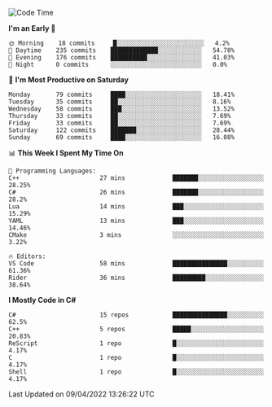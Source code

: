 <!--START_SECTION:waka-->
![Code Time](http://img.shields.io/badge/Code%20Time-766%20hrs%2019%20mins-blue)

**I'm an Early 🐤** 

```text
🌞 Morning    18 commits     █░░░░░░░░░░░░░░░░░░░░░░░░   4.2% 
🌆 Daytime    235 commits    █████████████░░░░░░░░░░░░   54.78% 
🌃 Evening    176 commits    ██████████░░░░░░░░░░░░░░░   41.03% 
🌙 Night      0 commits      ░░░░░░░░░░░░░░░░░░░░░░░░░   0.0%

```
📅 **I'm Most Productive on Saturday** 

```text
Monday       79 commits     ████░░░░░░░░░░░░░░░░░░░░░   18.41% 
Tuesday      35 commits     ██░░░░░░░░░░░░░░░░░░░░░░░   8.16% 
Wednesday    58 commits     ███░░░░░░░░░░░░░░░░░░░░░░   13.52% 
Thursday     33 commits     ██░░░░░░░░░░░░░░░░░░░░░░░   7.69% 
Friday       33 commits     ██░░░░░░░░░░░░░░░░░░░░░░░   7.69% 
Saturday     122 commits    ███████░░░░░░░░░░░░░░░░░░   28.44% 
Sunday       69 commits     ████░░░░░░░░░░░░░░░░░░░░░   16.08%

```


📊 **This Week I Spent My Time On** 

```text
💬 Programming Languages: 
C++                      27 mins             ███████░░░░░░░░░░░░░░░░░░   28.25% 
C#                       26 mins             ███████░░░░░░░░░░░░░░░░░░   28.2% 
Lua                      14 mins             ███░░░░░░░░░░░░░░░░░░░░░░   15.29% 
YAML                     13 mins             ███░░░░░░░░░░░░░░░░░░░░░░   14.46% 
CMake                    3 mins              ░░░░░░░░░░░░░░░░░░░░░░░░░   3.22%

🔥 Editors: 
VS Code                  58 mins             ███████████████░░░░░░░░░░   61.36% 
Rider                    36 mins             █████████░░░░░░░░░░░░░░░░   38.64%

```

**I Mostly Code in C#** 

```text
C#                       15 repos            ███████████████░░░░░░░░░░   62.5% 
C++                      5 repos             █████░░░░░░░░░░░░░░░░░░░░   20.83% 
ReScript                 1 repo              █░░░░░░░░░░░░░░░░░░░░░░░░   4.17% 
C                        1 repo              █░░░░░░░░░░░░░░░░░░░░░░░░   4.17% 
Shell                    1 repo              █░░░░░░░░░░░░░░░░░░░░░░░░   4.17%

```



 Last Updated on 09/04/2022 13:26:22 UTC
<!--END_SECTION:waka-->
